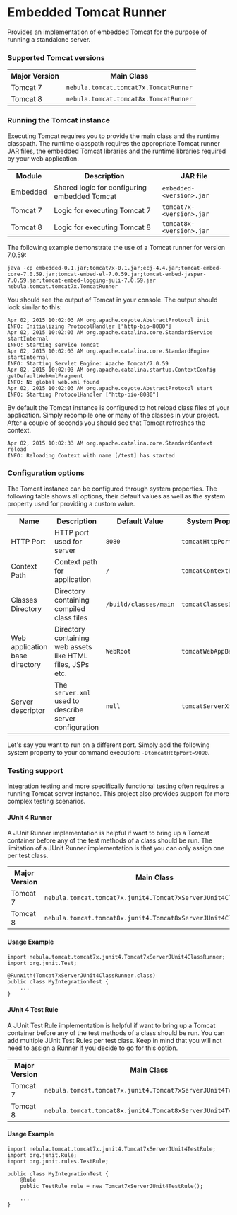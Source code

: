 # Embedded Tomcat Runner

Provides an implementation of embedded Tomcat for the purpose of running a standalone server.

### Supported Tomcat versions

<table>
    <tr>
        <th>Major Version</th>
        <th>Main Class</th>
    </tr>
    <tr>
        <td>Tomcat 7</td>
        <td><code>nebula.tomcat.tomcat7x.TomcatRunner</code></td>
    </tr>
    <tr>
        <td>Tomcat 8</td>
        <td><code>nebula.tomcat.tomcat8x.TomcatRunner</code></td>
    </tr>
</table>

### Running the Tomcat instance

Executing Tomcat requires you to provide the main class and the runtime classpath. The runtime classpath requires
the appropriate Tomcat runner JAR files, the embedded Tomcat libraries and the runtime libraries required by your web application.

<table>
    <tr>
        <th>Module</th>
        <th>Description</th>
        <th>JAR file</th>
    </tr>
    <tr>
        <td>Embedded</td>
        <td>Shared logic for configuring embedded Tomcat</td>
        <td><code>embedded-&lt;version&gt;.jar</code></td>
    </tr>
    <tr>
        <td>Tomcat 7</td>
        <td>Logic for executing Tomcat 7</td>
        <td><code>tomcat7x-&lt;version&gt;.jar</code></td>
    </tr>
    <tr>
        <td>Tomcat 8</td>
        <td>Logic for executing Tomcat 8</td>
        <td><code>tomcat8x-&lt;version&gt;.jar</code></td>
    </tr>
</table>

The following example demonstrate the use of a Tomcat runner for version 7.0.59:

    java -cp embedded-0.1.jar;tomcat7x-0.1.jar;ecj-4.4.jar;tomcat-embed-core-7.0.59.jar;tomcat-embed-el-7.0.59.jar;tomcat-embed-jasper-7.0.59.jar;tomcat-embed-logging-juli-7.0.59.jar nebula.tomcat.tomcat7x.TomcatRunner

You should see the output of Tomcat in your console. The output should look similar to this:

    Apr 02, 2015 10:02:03 AM org.apache.coyote.AbstractProtocol init
    INFO: Initializing ProtocolHandler ["http-bio-8080"]
    Apr 02, 2015 10:02:03 AM org.apache.catalina.core.StandardService startInternal
    INFO: Starting service Tomcat
    Apr 02, 2015 10:02:03 AM org.apache.catalina.core.StandardEngine startInternal
    INFO: Starting Servlet Engine: Apache Tomcat/7.0.59
    Apr 02, 2015 10:02:03 AM org.apache.catalina.startup.ContextConfig getDefaultWebXmlFragment
    INFO: No global web.xml found
    Apr 02, 2015 10:02:03 AM org.apache.coyote.AbstractProtocol start
    INFO: Starting ProtocolHandler ["http-bio-8080"]

By default the Tomcat instance is configured to hot reload class files of your application. Simply recompile one or many
of the classes in your project. After a couple of seconds you should see that Tomcat refreshes the context.

    Apr 02, 2015 10:02:33 AM org.apache.catalina.core.StandardContext reload
    INFO: Reloading Context with name [/test] has started

### Configuration options

The Tomcat instance can be configured through system properties. The following table shows all options, their default
 values as well as the system property used for providing a custom value.

<table>
    <tr>
        <th>Name</th>
        <th>Description</th>
        <th>Default Value</th>
        <th>System Property</th>
    </tr>
    <tr>
        <td>HTTP Port</td>
        <td>HTTP port used for server</td>
        <td><code>8080</code></td>
        <td><code>tomcatHttpPort</code></td>
    </tr>
    <tr>
        <td>Context Path</td>
        <td>Context path for application</td>
        <td><code>/</code></td>
        <td><code>tomcatContextPath</code></td>
    </tr>
    <tr>
        <td>Classes Directory</td>
        <td>Directory containing compiled class files</td>
        <td><code>/build/classes/main</code></td>
        <td><code>tomcatClassesDir</code></td>
    </tr>
    <tr>
        <td>Web application base directory</td>
        <td>Directory containing web assets like HTML files, JSPs etc.</td>
        <td><code>WebRoot</code></td>
        <td><code>tomcatWebAppBaseDir</code></td>
    </tr>
    <tr>
        <td>Server descriptor</td>
        <td>The <code>server.xml</code> used to describe server configuration</td>
        <td><code>null</code></td>
        <td><code>tomcatServerXml</code></td>
    </tr>
</table>

Let's say you want to run on a different port. Simply add the following system property to your command execution:
`-DtomcatHttpPort=9090`.

### Testing support

Integration testing and more specifically functional testing often requires a running Tomcat server instance. This project
also provides support for more complex testing scenarios.

#### JUnit 4 Runner

A JUnit Runner implementation is helpful if want to bring up a Tomcat container before any of the test methods of a
class should be run. The limitation of a JUnit Runner implementation is that you can only assign one per test class.

<table>
    <tr>
        <th>Major Version</th>
        <th>Main Class</th>
    </tr>
    <tr>
        <td>Tomcat 7</td>
        <td><code>nebula.tomcat.tomcat7x.junit4.Tomcat7xServerJUnit4ClassRunner</code></td>
    </tr>
    <tr>
        <td>Tomcat 8</td>
        <td><code>nebula.tomcat.tomcat8x.junit4.Tomcat8xServerJUnit4ClassRunner</code></td>
    </tr>
</table>

#### Usage Example

    import nebula.tomcat.tomcat7x.junit4.Tomcat7xServerJUnit4ClassRunner;
    import org.junit.Test;

    @RunWith(Tomcat7xServerJUnit4ClassRunner.class)
    public class MyIntegrationTest {
        ...
    }

#### JUnit 4 Test Rule

A JUnit Test Rule implementation is helpful if want to bring up a Tomcat container before any of the test methods of a
class should be run. You can add multiple JUnit Test Rules per test class. Keep in mind that you will not need to assign
a Runner if you decide to go for this option.

<table>
    <tr>
        <th>Major Version</th>
        <th>Main Class</th>
    </tr>
    <tr>
        <td>Tomcat 7</td>
        <td><code>nebula.tomcat.tomcat7x.junit4.Tomcat7xServerJUnit4TestRule</code></td>
    </tr>
    <tr>
        <td>Tomcat 8</td>
        <td><code>nebula.tomcat.tomcat8x.junit4.Tomcat8xServerJUnit4TestRule</code></td>
    </tr>
</table>

#### Usage Example

    import nebula.tomcat.tomcat7x.junit4.Tomcat7xServerJUnit4TestRule;
    import org.junit.Rule;
    import org.junit.rules.TestRule;

    public class MyIntegrationTest {
        @Rule
        public TestRule rule = new Tomcat7xServerJUnit4TestRule();

        ...
    }